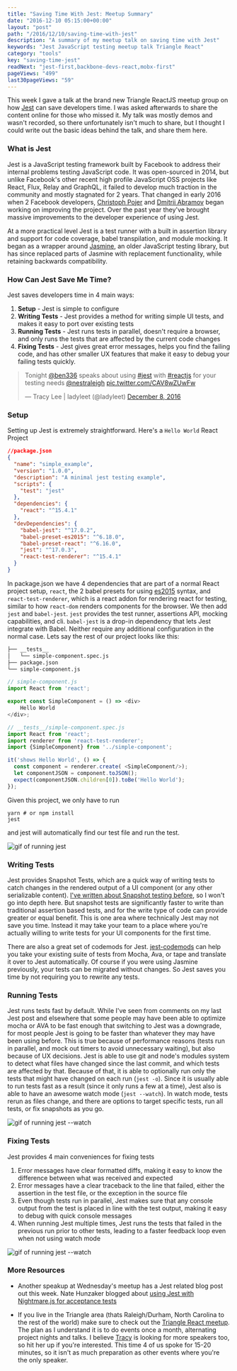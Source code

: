 ```yaml
---
title: "Saving Time With Jest: Meetup Summary"
date: "2016-12-10 05:15:00+00:00"
layout: "post"
path: "/2016/12/10/saving-time-with-jest"
description: "A summary of my meetup talk on saving time with Jest"
keywords: "Jest JavaScript testing meetup talk Triangle React"
category: "tools"
key: "saving-time-jest"
readNext: "jest-first,backbone-devs-react,mobx-first"
pageViews: "499"
last30pageViews: "59"
---
```


This week I gave a talk at the brand new Triangle ReactJS meetup group on how [Jest][jest] can save developers time.  I was asked afterwards to share the content online for those who missed it.  My talk was mostly demos and wasn't recorded, so there unfortunately isn't much to share, but I thought I could write out the basic ideas behind the talk, and share them here.


### What is Jest

Jest is a JavaScript testing framework built by Facebook to address their internal problems testing JavaScript code.  It was open-sourced in 2014, but unlike Facebook's other recent high profile JavaScript OSS projects like React, Flux, Relay and GraphQL, it failed to develop much traction in the community and mostly stagnated for 2 years.  That changed in early 2016 when 2 Facebook developers, [Christoph Pojer][christoph] and [Dmitrii Abramov][abramov] began working on improving the project. Over the past year they've brought massive improvements to the developer experience of using Jest.

At a more practical level Jest is a test runner with a built in assertion library and support for code coverage, babel transpilation, and module mocking.  It began as a wrapper around [Jasmine][jasmine], an older JavaScript testing library, but has since replaced parts of Jasmine with replacement functionality, while retaining backwards compatibility.


### How Can Jest Save Me Time?

Jest saves developers  time in 4 main ways:

1. **Setup** - Jest is simple to configure
2. **Writing Tests** - Jest provides a method for writing simple UI tests, and makes it easy to port over existing tests
3. **Running Tests** - Jest runs tests in parallel, doesn't require a browser, and only runs the tests that are affected by the current code changes
4. **Fixing Tests** - Jest gives great error messages, helps you find the failing code, and has other smaller UX features that make it easy to debug your failing tests quickly.

<div>
<blockquote class="twitter-tweet" data-lang="en"><p lang="en" dir="ltr">Tonight <a href="https://twitter.com/ben336">@ben336</a> speaks about using <a href="https://twitter.com/hashtag/jest?src=hash">#jest</a> with <a href="https://twitter.com/hashtag/reactjs?src=hash">#reactjs</a> for your testing needs <a href="https://twitter.com/nestraleigh">@nestraleigh</a> <a href="https://t.co/CAV8wZUwFw">pic.twitter.com/CAV8wZUwFw</a></p>&mdash; Tracy Lee | ladyleet (@ladyleet) <a href="https://twitter.com/ladyleet/status/806655476515618822">December 8, 2016</a></blockquote>
</div>

### Setup

Setting up Jest is extremely straightforward. Here's a `Hello World` React Project


```json
//package.json
{
  "name": "simple_example",
  "version": "1.0.0",
  "description": "A minimal jest testing example",
  "scripts": {
    "test": "jest"
  },
  "dependencies": {
    "react": "^15.4.1"
  },
  "devDependencies": {
    "babel-jest": "^17.0.2",
    "babel-preset-es2015": "^6.18.0",
    "babel-preset-react": "^6.16.0",
    "jest": "^17.0.3",
    "react-test-renderer": "^15.4.1"
  }
}
```

In package.json we have 4 dependencies that are part of a normal React project setup, `react`, the 2 babel presets for using [es2015][ecma] syntax, and `react-test-renderer`, which is a react addon for rendering react for testing, similar to how `react-dom` renders components for the browser.  We then add `jest` and `babel-jest`.  `jest` provides the test runner, assertions API, mocking capabilities, and cli.  `babel-jest` is a drop-in dependency that lets Jest integrate with Babel.  Neither require any additional configuration in the normal case. Lets say the rest of our project looks like this:

```txt
├── __tests__
│   └── simple-component.spec.js
├── package.json
└── simple-component.js
```

```javascript
// simple-component.js
import React from 'react';

export const SimpleComponent = () => <div>
    Hello World
</div>;
```

```javascript
// __tests__/simple-component.spec.js
import React from 'react';
import renderer from 'react-test-renderer';
import {SimpleComponent} from '../simple-component';

it('shows Hello World', () => {
  const component = renderer.create( <SimpleComponent/>);
  let componentJSON = component.toJSON();
  expect(componentJSON.children[0]).toBe('Hello World');
});
```

Given this project, we only have to run

```
yarn # or npm install
jest
```

and jest will automatically find our test file and run the test.

<img src="jest-hello-world.gif" class="full-width" alt ="gif of running jest">


### Writing Tests

Jest provides Snapshot Tests, which are a quick way of writing tests to catch changes in the rendered output of a UI component (or any other serializable content).  [I've written about Snapshot testing before][snapshots], so I won't go into depth here.  But snapshot tests are significantly faster to write than traditional assertion based tests, and for the write type of code can provide greater or equal benefit.  This is one area where technically Jest may not save you time.  Instead it may take your team to a place where you're actually willing to write tests for your UI components for the first time.

There are also a great set of codemods for Jest. [jest-codemods](https://github.com/skovhus/jest-codemods) can help you take your existing suite of tests from Mocha, Ava, or tape and translate it over to Jest automatically.  Of course if you were using Jasmine previously, your tests can be migrated without changes. So Jest saves you time by not requiring you to rewrite any tests.


### Running Tests

Jest runs tests fast by default.  While I've seen from comments on my last Jest post and elsewhere that some people may have been able to optimize mocha or AVA to be fast enough that switching to Jest was a downgrade, for most people Jest is going to be faster than whatever they may have been using before.  This is true because of performance reasons (tests run in parallel, and mock out timers to avoid unnecessary waiting), but also because of UX decisions.  Jest is able to use git and node's modules system to detect what files have changed since the last commit, and which tests are affected by that.  Because of that, it is able to optionally run only the tests that might have changed on each run (`jest -o`).  Since it is usually able to run tests fast as a result (since it only runs a few at a time), Jest also is able to have an awesome watch mode (`jest --watch`).  In watch mode, tests rerun as files change, and there are options to target specific tests, run all tests, or fix snapshots as you go.


<img src="jest-watch.gif" class="full-width" alt ="gif of running jest --watch">


### Fixing Tests

Jest provides 4 main conveniences for fixing tests

1. Error messages have clear formatted diffs, making it easy to know the difference between what was received and expected
2. Error messages have a clear traceback to the line that failed, either the assertion in the test file, or the exception in the source file
3. Even though tests run in parallel, Jest makes sure that any console output from the test is placed in line with the test output, making it easy to debug with quick console messages
4. When running Jest multiple times, Jest runs the tests that failed in the previous run prior to other tests, leading to a faster feedback loop even when not using watch mode

<img src="jest-error.png" class="full-width" alt ="gif of running jest --watch">


### More Resources

- Another speakup at Wednesday's meetup has a Jest related blog post out this week.  Nate Hunzaker blogged about [using Jest with Nightmare.js for acceptance tests](https://www.viget.com/articles/acceptance-testing-react-apps-with-jest-and-nightmare)

- If you live in the Triangle area (thats Raleigh/Durham, North Carolina to the rest of the world) make sure to check out the [Triangle React meetup](http://www.meetup.com/trianglereact/).  The plan as I understand it is to do events once a month, alternating project nights and talks.  I believe [Tracy][tracy] is looking for more speakers too, so hit her up if you're interested.  This time 4 of us spoke for 15-20 minutes, so it isn't as much preparation as other events where you're the only speaker.

[jest]: https://facebook.github.io/jest/
[christoph]: https://twitter.com/cpojer
[abramov]: https://twitter.com/abramov_dmitrii
[ecma]:http://benmccormick.org/2015/09/14/es5-es6-es2016-es-next-whats-going-on-with-javascript-versioning/
[snapshots]: http://benmccormick.org/2016/09/19/testing-with-jest-snapshots-first-impressions/
[tracy]: https://twitter.com/ladyleet
[jasmine]: https://jasmine.github.io/
